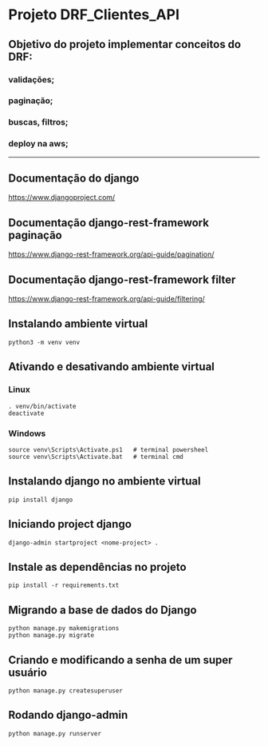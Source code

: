 # Projeto DRF_Clientes_API
## Objetivo do projeto implementar conceitos do DRF:
### validações;
### paginação;
### buscas, filtros;
### deploy na aws;

<hr>

## Documentação do django
https://www.djangoproject.com/

## Documentação django-rest-framework paginação
https://www.django-rest-framework.org/api-guide/pagination/

## Documentação django-rest-framework filter
https://www.django-rest-framework.org/api-guide/filtering/

## Instalando ambiente virtual
    python3 -m venv venv

## Ativando e desativando ambiente virtual
### Linux
    . venv/bin/activate
    deactivate

### Windows
    source venv\Scripts\Activate.ps1   # terminal powersheel        
    source venv\Scripts\Activate.bat   # terminal cmd

## Instalando django no ambiente virtual
    pip install django

## Iniciando project django
    django-admin startproject <nome-project> .

## Instale as dependências no projeto
    pip install -r requirements.txt

## Migrando a base de dados do Django
    python manage.py makemigrations
    python manage.py migrate

## Criando e modificando a senha de um super usuário
    python manage.py createsuperuser

## Rodando django-admin
    python manage.py runserver